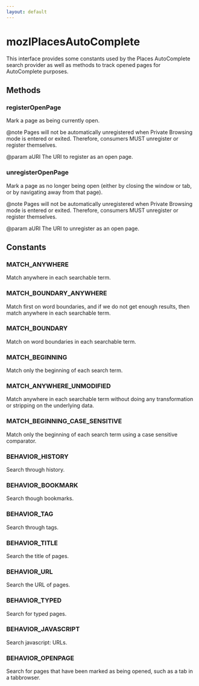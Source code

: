 ```yaml
---
layout: default
---
```


# mozIPlacesAutoComplete #

This interface provides some constants used by the Places AutoComplete
search provider as well as methods to track opened pages for AutoComplete
purposes.


## Methods ##

### registerOpenPage ###

Mark a page as being currently open.

@note Pages will not be automatically unregistered when Private Browsing
      mode is entered or exited.  Therefore, consumers MUST unregister or
      register themselves.

@param aURI
       The URI to register as an open page.


### unregisterOpenPage ###

Mark a page as no longer being open (either by closing the window or tab,
or by navigating away from that page).

@note Pages will not be automatically unregistered when Private Browsing
      mode is entered or exited.  Therefore, consumers MUST unregister or
      register themselves.

@param aURI
       The URI to unregister as an open page.


## Constants ##

### MATCH_ANYWHERE ###

Match anywhere in each searchable term.


### MATCH_BOUNDARY_ANYWHERE ###

Match first on word boundaries, and if we do not get enough results, then
match anywhere in each searchable term.


### MATCH_BOUNDARY ###

Match on word boundaries in each searchable term.


### MATCH_BEGINNING ###

Match only the beginning of each search term.


### MATCH_ANYWHERE_UNMODIFIED ###

Match anywhere in each searchable term without doing any transformation
or stripping on the underlying data.


### MATCH_BEGINNING_CASE_SENSITIVE ###

Match only the beginning of each search term using a case sensitive
comparator.


### BEHAVIOR_HISTORY ###

Search through history.


### BEHAVIOR_BOOKMARK ###

Search though bookmarks.


### BEHAVIOR_TAG ###

Search through tags.


### BEHAVIOR_TITLE ###

Search the title of pages.


### BEHAVIOR_URL ###

Search the URL of pages.


### BEHAVIOR_TYPED ###

Search for typed pages.


### BEHAVIOR_JAVASCRIPT ###

Search javascript: URLs.


### BEHAVIOR_OPENPAGE ###

Search for pages that have been marked as being opened, such as a tab
in a tabbrowser.

